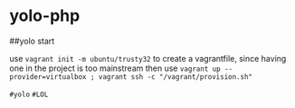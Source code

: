 # yolo-php
##yolo start

use `vagrant init -m ubuntu/trusty32` to create a vagrantfile, since having one in the project is too mainstream
then use `vagrant up --provider=virtualbox ; vagrant ssh -c "/vagrant/provision.sh"`

`#yolo`
`#LOL`
